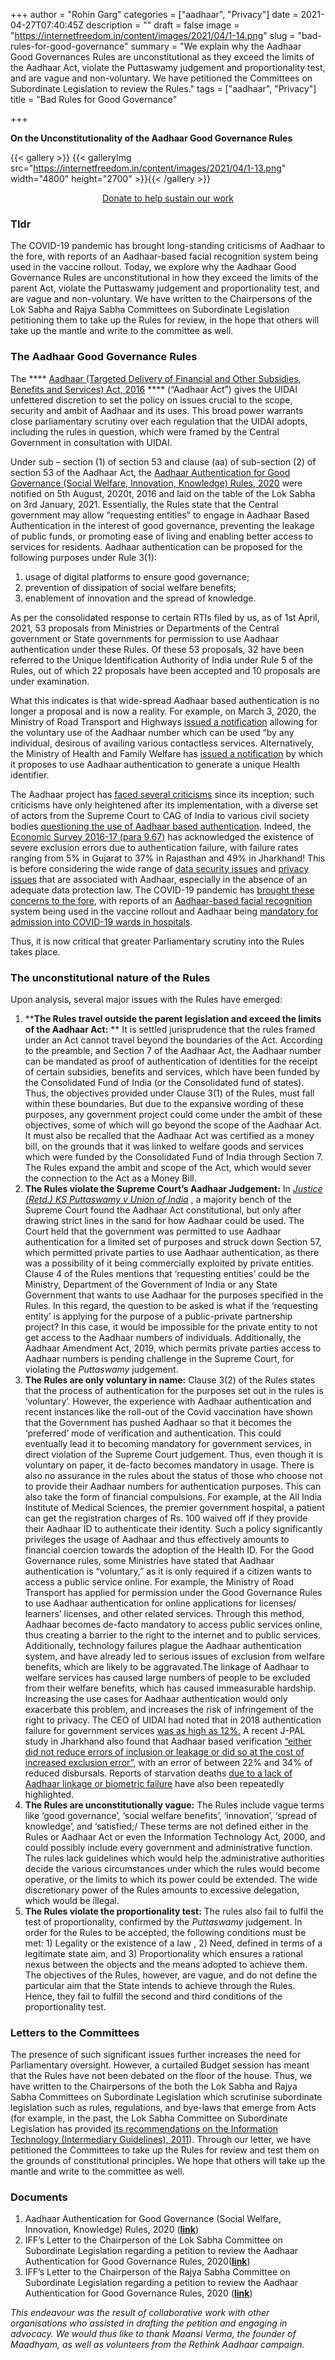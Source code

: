 +++
author = "Rohin Garg"
categories = ["aadhaar", "Privacy"]
date = 2021-04-27T07:40:45Z
description = ""
draft = false
image = "https://internetfreedom.in/content/images/2021/04/1-14.png"
slug = "bad-rules-for-good-governance"
summary = "We explain why the Aadhaar Good Governances Rules are unconstitutional as they exceed the limits of the Aadhaar Act, violate the Puttaswamy judgement and proportionality test, and are vague and non-voluntary. We have petitioned the Committees on Subordinate Legislation to review the Rules."
tags = ["aadhaar", "Privacy"]
title = "Bad Rules for Good Governance"

+++


**On the Unconstitutionality of the Aadhaar Good Governance Rules**

{{< gallery >}}
{{< galleryImg  src="https://internetfreedom.in/content/images/2021/04/1-13.png" width="4800" height="2700" >}}{{< /gallery >}}

<div style="text-align:center;">
<a href="https://internetfreedom.in/donate/" class="button">Donate to help sustain our work</a>
</div>

### Tldr

The COVID-19 pandemic has brought long-standing criticisms of Aadhaar to the fore, with reports of an Aadhaar-based facial recognition system being used in the vaccine rollout. Today, we explore why the Aadhaar Good Governance Rules are unconstitutional in how they exceed the limits of the parent Act, violate the Puttaswamy judgement and proportionality test, and are vague and non-voluntary. We have written to the Chairpersons of the Lok Sabha and Rajya Sabha Committees on Subordinate Legislation petitioning them to take up the Rules for review, in the hope that others will take up the mantle and write to the committee as well.

### **The Aadhaar Good Governance Rules**

The **** [Aadhaar (Targeted Delivery of Financial and Other Subsidies, Benefits and Services) Act, 2016](https://uidai.gov.in/images/targeted_delivery_of_financial_and_other_subsidies_benefits_and_services_13072016.pdf) **** (“Aadhaar Act”) gives the UIDAI unfettered discretion to set the policy on issues crucial to the scope, security and ambit of Aadhaar and its uses. This broad power warrants close parliamentary scrutiny over each regulation that the UIDAI adopts, including the rules in question, which were framed by the Central Government in consultation with UIDAI.

Under sub – section (1) of section 53 and clause (aa) of sub-section (2) of section 53 of the Aadhaar Act, the [Aadhaar Authentication for Good Governance (Social Welfare, Innovation, Knowledge) Rules, 2020](https://www.uidai.gov.in//images/Aadhaar_Authentication_for_Good_Governance_Rules_2020.pdf) were notified on 5th August, 2020t, 2016 and laid on the table of the Lok Sabha on 3rd January, 2021. Essentially, the Rules state that the Central government may allow “requesting entities” to engage in Aadhaar Based Authentication in the interest of good governance, preventing the leakage of public funds, or promoting ease of living and enabling better access to services for residents. Aadhaar authentication can be proposed for the following purposes under Rule 3(1):

1. usage of digital platforms to ensure good governance;
2. prevention of dissipation of social welfare benefits;
3. enablement of innovation and the spread of knowledge.

As per the consolidated response to certain RTIs filed by us, as of 1st April, 2021, 53 proposals from Ministries or Departments of the Central government or State governments for permission to use Aadhaar authentication under these Rules. Of these 53 proposals, 32 have been referred to the Unique Identification Authority of India under Rule 5 of the Rules, out of which 22 proposals have been accepted and 10 proposals are under examination.

What this indicates is that wide-spread Aadhaar based authentication is no longer a proposal  and is now a reality. For example, on March 3, 2020, the Ministry of Road Transport and Highways [issued a notification](https://www.medianama.com/wp-content/uploads/2021/03/225616.pdf) allowing for the voluntary use of the Aadhaar number which can be used “by any individual, desirous of availing various contactless services. Alternatively, the Ministry of Health and Family Welfare has [issued a notification](http://egazette.nic.in/WriteReadData/2021/224099.pdf) by which it proposes to use Aadhaar authentication to generate a unique Health identifier.

The Aadhaar project has [faced several criticisms](https://internetfreedom.in/aadhaar-undermines-informational-privacy-and-data-protection/) since its inception; such criticisms have only heightened after its implementation, with a diverse set of actors from the Supreme Court to CAG of India to various civil society bodies [questioning the use of Aadhaar based authentication](https://www.livemint.com/Home-Page/s22gUzxOULwQxqukfcBMiM/The-economics-of-Aadhaar.html). Indeed, the [Economic Survey 2016-17 (para 9.67)](https://www.indiabudget.gov.in/budget2017-2018/es2016-17/echapter.pdf#page=210) has acknowledged the existence of severe exclusion errors due to authentication failure, with failure rates ranging from 5% in Gujarat to 37% in Rajasthan and 49% in Jharkhand! This is before considering the wide range of [data security issues](https://jsis.washington.edu/news/the-aadhaar-card-cybersecurity-issues-with-indias-biometric-experiment/) and [privacy issues](https://thewire.in/government/privacy-aadhaar-supreme-court) that are associated with Aadhaar, especially in the absence of an adequate data protection law. The COVID-19 pandemic has [brought these concerns to the fore](https://internetfreedom.in/aadhaar-good-governance-rules/), with reports of an [Aadhaar-based facial recognition](https://internetfreedom.in/sign-on-and-support-close-to-10-organisations-and-158-individuals-who-are-warning-against-aadhaar-based-facial-recognition-for-vaccination/) system being used in the vaccine rollout and Aadhaar being [mandatory for admission into COVID-19 wards in hospitals](https://timesofindia.indiatimes.com/city/gurgaon/aadhaar-rule-for-hospital-beds-leaves-many-stumped/articleshow/82188572.cms).

Thus, it is now critical that greater Parliamentary scrutiny into the Rules takes place.

### The unconstitutional nature of the Rules

Upon analysis, several major issues with the Rules have emerged:

1. ****The Rules travel outside the parent legislation and exceed the limits of the Aadhaar Act:** ** It is settled jurisprudence that the rules framed under an Act cannot travel beyond the boundaries of the Act. According to the preamble, and Section 7 of the Aadhaar Act, the Aadhaar number can be mandated as proof of authentication of identities for the receipt of certain subsidies, benefits and services, which have been funded by the Consolidated Fund of India (or the Consolidated fund of states). Thus, the objectives provided under Clause 3(1) of the Rules, must fall within these boundaries. But due to the expansive wording of these purposes, any government project could come under the ambit of these objectives, some of which will go beyond the scope of the Aadhaar Act. It must also be recalled that the Aadhaar Act was certified as a money bill, on the grounds that it was linked to welfare goods and services which were funded by the Consolidated Fund of India through Section 7. The Rules expand the ambit and scope of the Act, which would sever the connection to the Act as a Money Bill.
2. ****The Rules violate the Supreme Court’s Aadhaar Judgement:**** In [_Justice (Retd.)_  _KS Puttaswamy v Union of India_](https://indiankanoon.org/doc/127517806/) , a majority bench of the Supreme Court found the Aadhaar Act constitutional, but only after drawing strict lines in the sand for how Aadhaar could be used. The Court held that the government was permitted to use Aadhaar authentication for a limited set of purposes and struck down Section 57, which permitted private parties to use Aadhaar authentication, as there was a possibility of it being commercially exploited by private entities. Clause 4 of the Rules mentions that ‘requesting entities’ could be  the Ministry, Department of the Government of India or any State Government that wants to use Aadhaar for the purposes specified in the Rules. In this regard, the question to be asked is what if the ‘requesting entity’ is applying for the purpose of a public-private partnership project? In this case, it would be impossible for the private entity to not get access to the Aadhaar numbers of individuals. Additionally, the Aadhaar Amendment Act, 2019, which permits private parties access to Aadhaar numbers is pending challenge in the Supreme Court, for violating the _Puttaswamy_ judgement.
3. ****The Rules are only voluntary in name**:** Clause 3(2) of the Rules states that the process of authentication for the purposes set out in the rules is ‘voluntary’. However, the experience with Aadhaar authentication and recent instances like the roll-out of the Covid vaccination have shown that  the Government has pushed Aadhaar so that it becomes the ‘preferred’ mode of verification and authentication. This could eventually lead it to becoming mandatory for government services, in direct violation of the Supreme Court judgement. Thus, even though it is voluntary on paper, it de-facto becomes mandatory in usage. There is also no assurance in the rules about the status of those who choose not to provide their Aadhaar numbers for authentication purposes. This can also take the form of financial compulsions. For example, at the All India Institute of Medical Sciences, the premier government hospital, a patient can get the registration charges of Rs. 100 waived off if they provide their Aadhaar ID to authenticate their identity. Such a policy significantly privileges the usage of Aadhaar and thus effectively amounts to financial coercion towards the adoption of the Health ID. For the Good Governance rules, some Ministries have stated that Aadhaar authentication is “voluntary,” as it is only required if a citizen wants to access a public service online. For example, the Ministry of Road Transport has applied for permission under the Good Governance Rules to use Aadhaar authentication for online applications for licenses/ learners’ licenses, and other related services. Through this method, Aadhaar becomes de-facto mandatory to access public services online, thus creating a barrier to the right to the internet and to public services. Additionally, technology failures plague the Aadhaar authentication system, and have already led to serious issues of exclusion from welfare benefits, which are likely to be aggravated.The linkage of Aadhaar to welfare services has caused large numbers of people to be excluded from their welfare benefits, which has caused immeasurable hardship. Increasing the use cases for Aadhaar authentication would only exacerbate this problem, and increases the risk of infringement of the right to privacy. The CEO of UIDAI had noted that in 2018 authentication failure for government services [was as high as 12%.](https://www.thequint.com/news/india/uidai-ceo-admits-aadhaar-authentication-failure-rate-12) A recent J-PAL study in Jharkhand also found that Aadhaar based verification [“either did not reduce errors of inclusion or leakage or did so at the cost of increased exclusion error”](https://econweb.ucsd.edu/~kamurali/papers/Working%20Papers/ABBA%20(NBER%20WP%2026744).pdf), with an error of between 22% and 34% of reduced disbursals. Reports of starvation deaths [due to a lack of Aadhaar linkage or biometric failure](https://thewire.in/rights/of-42-hunger-related-deaths-since-2017-25-linked-to-aadhaar-issues) have also been repeatedly highlighted.
4. ******The Rules are unconstitutionally vague:****** The Rules include vague terms like ‘good governance’, ‘social welfare benefits’, ‘innovation’, ‘spread of knowledge’, and ‘satisfied;/ These terms are not defined either in the Rules or Aadhaar Act or even the Information Technology Act, 2000, and could possibly include every government and administrative function. The rules lack guidelines which would help the administrative authorities decide the various circumstances under which the rules would become operative, or the limits to which its power could be extended. The wide discretionary power of the Rules amounts to excessive delegation, which would be illegal.
5. ****The Rules violate the proportionality test:**** The rules also fail to fulfil the test of proportionality, confirmed by the _Puttaswamy_ judgement. In order for the Rules to be accepted, the following conditions must be met: 1) Legality or the existence of a law , 2) Need, defined in terms of a legitimate state aim, and 3) Proportionality which ensures a rational nexus between the objects and the means adopted to achieve them. The objectives of the Rules, however, are vague, and do not define the particular aim that the State intends to achieve through the Rules. Hence, they fail to fulfill the second and third conditions of the proportionality test.

### Letters to the Committees

The presence of such significant issues further increases the need for Parliamentary oversight. However, a curtailed Budget session has meant that the Rules have not been debated on the floor of the house. Thus, we have written to the Chairpersons of the both the Lok Sabha and Rajya Sabha Committees on Subordinate Legislation which scrutinise subordinate legislation such as rules, regulations, and bye-laws that emerge from Acts (for example, in the past, the Lok Sabha Committee on Subordinate Legislation has provided [its recommendations on the Information Technology (Intermediary Guidelines), 2011](https://www.prsindia.org/sites/default/files/bill_files/IT_Rules_Subordinate_committee_Report.pdf)). Through our letter, we have petitioned the Committees to take up the Rules for review and test them on the grounds of constitutional principles. We hope that others will take up the mantle and write to the committee as well.

### Documents

1. Aadhaar Authentication for Good Governance (Social Welfare, Innovation, Knowledge) Rules, 2020 ([**link**](https://www.uidai.gov.in//images/Aadhaar_Authentication_for_Good_Governance_Rules_2020.pdf))
2. IFF’s Letter to the Chairperson of the Lok Sabha Committee on Subordinate Legislation regarding a petition to review the Aadhaar Authentication for Good Governance Rules, 2020([**link**](https://drive.google.com/file/d/15jYhQoNZCMLgu0AY9GgKzNjHntrI_935/view?usp=sharing))
3. IFF’s Letter to the Chairperson of the Rajya Sabha Committee on Subordinate Legislation regarding a petition to review the Aadhaar Authentication for Good Governance Rules, 2020 ([**link**](https://drive.google.com/file/d/1urS0CeTTECq8lJJ5RroN-G4kDbh0GdlS/view?usp=sharing))

_This endeavour was the result of collaborative work with other organisations who assisted in drafting the petition and engaging in advocacy. We would thus like to thank Maansi Verma, the founder of Maadhyam, as well as volunteers from the Rethink Aadhaar campaign._

